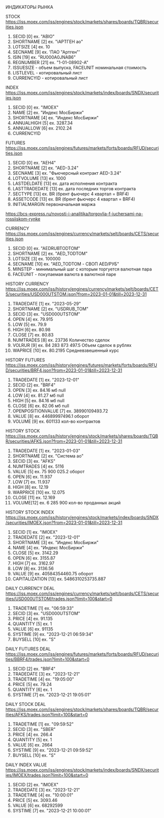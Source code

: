 ИНДИКАТОРЫ РЫНКА

STOCK https://iss.moex.com/iss/engines/stock/markets/shares/boards/TQBR/securities.json
1) SECID [0]      ex. "ABIO"
2) SHORTNAME [2]  ex. "iАРТГЕН ао"
3) LOTSIZE [4]    ex. 10
4) SECNAME [9]    ex. 'ПАО "Артген"'
5) ISIN [19]      ex. "RU000A0JNAB6"
6) REGNUMBER [21] ex. "1-01-08902-A"
7) ISSUESIZE - объем выпуска, FACEUNIT номинальная стоимость
8) LISTLEVEL - котировальный лист
9) CURRENCYID - котировальный лист

INDEX https://iss.moex.com/iss/engines/stock/markets/index/boards/SNDX/securities.json
1) SECID [0]        ex. "IMOEX"
2) NAME [2] 	    ex. "Индекс МосБиржи"
3) SHORTNAME [4] 	ex. "Индекс МосБиржи"
4) ANNUALHIGH [5] 	ex. 3287.34
5) ANNUALLOW [6] 	ex. 2102.24
6) CURRENCYID

FUTURES https://iss.moex.com/iss/engines/futures/markets/forts/boards/RFUD/securities.json
1) SECID [0]      ex. "AEH4"
2) SHORTNAME [2]  ex. "AED-3.24"
3) SECNAME [3]    ex. "Фьючерсный контракт AED-3.24"
4) LOTVOLUME [13] ex. 1000
5) LASTDELDATE [13] ex. дата исполнения контракта
6) LASTTRADEDATE [13] ex. дата последних торгов контракта
7) SECTYPE [13] ex. BR (брент фьючерс 4 квартал = BRF4)
8) ASSETCODE [13] ex. BR (брент фьючерс 4 квартал = BRF4)
9) INITIALMARGIN первоначальная маржа


https://bcs-express.ru/novosti-i-analitika/torgovlia-f-iuchersami-na-rossiiskom-rynke


CURRENCY https://iss.moex.com/iss/engines/currency/markets/selt/boards/CETS/securities.json
1) SECID [0]        ex. "AEDRUBTODTOM"
2) SHORTNAME [2]    ex. "AED_TODTOM"
3) LOTSIZE [3]      ex. 100000
4) SECNAME [10] 	ex. "AED_TODTOM - СВОП AED/РУБ"
5) MINSTEP - минимальный шаг с которым торгуется валютная пара
6) FACEUNIT - покупаемая валюта в валютной паре

HISTORY CURRENCY https://iss.moex.com/iss/history/engines/currency/markets/selt/boards/CETS/securities/USD000UTSTOM.json?from=2023-01-01&till=2023-12-31
1) TRADEDATE [1]    ex. "2023-05-29"
2) SHORTNAME [2]    ex. "USDRUB_TOM"
3) SECID [3] 	    ex. "USD000UTSTOM"
4) OPEN [4] 	    ex. 79.915
5) LOW [5]          ex. 79.9
6) HIGH [6] 	    ex. 80.98
7) CLOSE [7] 	    ex. 80.83
8) NUMTRADES [8]    ex. 23736 Количество сделок
9) VOLRUR [9]       ex. 84 283 873 497.5 Объем сделок в рублях
10) WAPRICE [10] 	ex. 80.2195 Средневзвешенный курс

HISTORY FUTURES https://iss.moex.com/iss/history/engines/futures/markets/forts/boards/RFUD/securities/BRF4.json?from=2023-01-01&till=2023-12-31
1) TRADEDATE [1] 	      ex. "2023-12-01"
2) SECID [2] 	          ex. "BRF4"
3) OPEN [3]               ex. 84.16 мб null
4) LOW [4] 	              ex. 81.27 мб null
5) HIGH [5]               ex. 84.16 мб null
6) CLOSE [6] 	          ex. 82.06 мб null
7) OPENPOSITIONVALUE [7]  ex. 38990109493.72
8) VALUE [8]              ex. 44689997496.1 оборот
9) VOLUME [9]             ex. 601133 кол-во контрактов

HISTORY STOCK https://iss.moex.com/iss/history/engines/stock/markets/shares/boards/TQBR/securities/AFKS.json?from=2023-01-01&till=2023-12-31
1) TRADEDATE [1] ex. "2023-01-03"
2) SHORTNAME [2] ex. "Система ао"
3) SECID [3]     ex. "AFKS"
4) NUMTRADES [4] ex. 5116
5) VALUE [5]     ex. 75 900 025.2 оборот
6) OPEN [6]      ex. 11.937
7) LOW [7]       ex. 11.937
8) HIGH [8]      ex. 12.19
9) WARPRICE [10] ex. 12.075
10) CLOSE [11]   ex. 12.169
11) VOLUME[12]   ex. 6 285 900 кол-во проданных акций

HISTORY STOCK INDEX https://iss.moex.com/iss/history/engines/stock/markets/index/boards/SNDX/securities/IMOEX.json?from=2023-01-01&till=2023-12-31
1) SECID [1] 	         ex. "IMOEX"
2) TRADEDATE [2] 	     ex. "2023-12-01"
3) SHORTNAME [3] 	     ex. "Индекс МосБиржи"
4) NAME [4] 	         ex. "Индекс МосБиржи"
5) CLOSE [5] 	         ex. 3142.29
6) OPEN [6] 	         ex. 3155.87
7) HIGH [7]	             ex. 3162.97
8) LOW [8] 	             ex. 3136.56
9) VALUE [9]             ex. 40584354460.75 оборот
10) CAPITALIZATION [13]  ex. 5486310253735.887

DAILY CURRENCY DEAL https://iss.moex.com/iss/engines/currency/markets/selt/boards/CETS/securities/USD000UTSTOM/trades.json?limit=100&start=0
1) TRADETIME [1] ex. "06:59:33"
2) SECID [3]     ex. "USD000UTSTOM"
3) PRICE [4]     ex. 91.135
4) QUANTITY [5]  ex. 1
5) VALUE [6]     ex. 91135
6) SYSTIME [9]   ex. "2023-12-21 06:59:34"
7) BUYSELL [10]  ex. "S"

DAILY FUTURES DEAL https://iss.moex.com/iss/engines/futures/markets/forts/boards/RFUD/securities/BBRF4/trades.json?limit=100&start=0
1) SECID [2]     ex. "BRF4"
2) TRADEDATE [3] ex. "2023-12-21"
3) TRADETIME [4] ex. "19:05:00"
4) PRICE [5] 	 ex. 79.24
5) QUANTITY [6]  ex. 1
6) SYSTIME [7] 	 ex. "2023-12-21 19:05:01"

DAILY STOCK DEAL https://iss.moex.com/iss/engines/stock/markets/shares/boards/TQBR/securities/AFKS/trades.json?limit=100&start=0
1) TRADETIME [1] ex. "09:59:52"
2) SECID [3]     ex. "SBER"
3) PRICE [4] 	 ex. 266.4
4) QUANTITY [5]  ex.  1
5) VALUE [6]     ex. 2664
6) SYSTIME [9]   ex. "2023-12-21 09:59:52"
7) BUYSELL [10]  ex. "S"

DAILY INDEX VALUE https://iss.moex.com/iss/engines/stock/markets/index/boards/SNDX/securities/IMOEX/trades.json?limit=100&start=0
1) SECID [2]     ex. "IMOEX"
2) TRADEDATE [3] ex. "2023-12-21"
3) TRADETIME [4] ex. "10:00:01"
4) PRICE [5]     ex. 3093.46
5) VALUE [6]     ex. 68292599
6) SYSTIME [7] 	 ex. "2023-12-21 10:00:01"